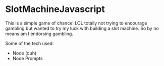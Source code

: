 # SlotMachineJavascript
<p>This is a simple game of chance! LOL totally not trying to encourage gambling but wanted to try my luck with building a slot machine. So by no means am I endorsing gambling.</p>
<p>Some of the tech used:</p>
<ul>
  <li>Node (duh)</li>
  <li>Node Prompts</li>
</ul>
